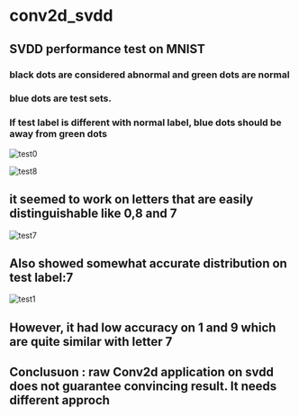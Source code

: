 # conv2d_svdd
## SVDD performance test on MNIST

### black dots are considered abnormal and green dots are normal
### blue dots are test sets.
### If test label is different with normal label, blue dots should be away from green dots

![test0](https://user-images.githubusercontent.com/78391621/161880125-e3ee1645-051e-49ed-aa67-f91d17cd14d3.png)


![test8](https://user-images.githubusercontent.com/78391621/161880212-7b5b948c-7a72-4df7-b262-74c9c4597686.png)


## it seemed to work on letters that are easily distinguishable like 0,8 and 7

![test7](https://user-images.githubusercontent.com/78391621/161880240-7eacf3d4-d0a4-4a78-99c3-4531dd6f3073.png)


## Also showed somewhat accurate distribution on test label:7

![test1](https://user-images.githubusercontent.com/78391621/161880316-a269ec6e-d124-4282-9c7e-bed978fd4435.png)
## However, it had low accuracy on 1 and 9 which are quite similar with letter 7

## Conclusuon : raw Conv2d application on svdd does not guarantee convincing result. It needs different approch
